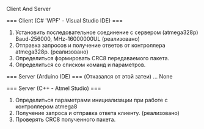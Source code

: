 Client And Server


=== Client (C# 'WPF' - Visual Studio IDE) ===
1) Установить последовательное соединение с сервером (atmega328p) Baud-256000, MHz-16000000UL (реализовано)
2) Отправка запросов и получение ответов от контроллера atmega328p. (реализовано)
3) Определиться формировать CRC8 передаваемого пакета.
4) Определиться со списком команд и параметров.

=== Server (Arduino IDE) === (Отказался от этой затеи)
... None 

=== Server (C++ - Atmel Studio) ===
1) Определиться параметрами инициализации при работе с контроллером atmega8
2) Получение запроса и отправка ответа клиенту. (реализовано) 
3) Проверять CRC8 полученного пакета.
